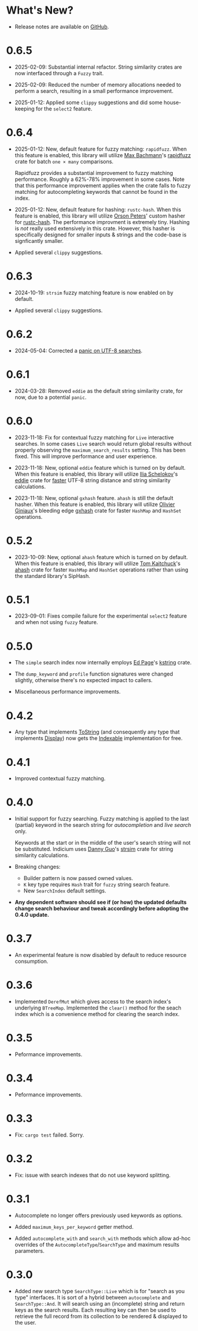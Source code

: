 # What's New?

* Release notes are available on
  [GitHub](https://github.com/leontoeides/indicium/releases).

# 0.6.5

* 2025-02-09: Substantial internal refactor. String similarity crates are now
  interfaced through a `Fuzzy` trait.

* 2025-02-09: Reduced the number of memory allocations needed to perform a
  search, resulting in a small performance improvement.

* 2025-01-12: Applied some `clippy` suggestions and did some house-keeping for
  the `select2` feature.

# 0.6.4

* 2025-01-12: New, default feature for fuzzy matching: `rapidfuzz`. When this
  feature is enabled, this library will utilize
  [Max Bachmann](https://crates.io/users/maxbachmann)'s
  [rapidfuzz](https://crates.io/crates/rapidfuzz) crate for batch `one × many`
  comparisons.

  Rapidfuzz provides a substantial improvement to fuzzy matching performance.
  Roughly a 62%-78% improvement in some cases. Note that this performance
  improvement applies when the crate falls to fuzzy matching for autocompleting
  keywords that cannot be found in the index.

* 2025-01-12: New, default feature for hashing: `rustc-hash`. When this
  feature is enabled, this library will utilize
  [Orson Peters](https://github.com/orlp)'
  custom hasher for [rustc-hash](https://crates.io/crates/rustc-hash). The
  performance improvment is extremely tiny. Hashing is _not_ really used
  extensively in this crate. However, this hasher is specifically designed for
  smaller inputs & strings and the code-base is signficantly smaller.

* Applied several `clippy` suggestions.

# 0.6.3

* 2024-10-19: `strsim` fuzzy matching feature is now enabled on by default.

* Applied several `clippy` suggestions.

# 0.6.2

* 2024-05-04: Corrected a [panic on UTF-8
  searches](https://github.com/leontoeides/indicium/issues/2).

# 0.6.1

* 2024-03-28: Removed `eddie` as the default string similarity crate, for now,
  due to a potential `panic`.

# 0.6.0

* 2023-11-18: Fix for contextual fuzzy matching for `Live` interactive searches.
  In some cases `Live` search would return global results without properly
  observing the `maximum_search_results` setting. This has been fixed. This will
  improve performance and user experience.

* 2023-11-18: New, optional `eddie` feature which is turned on by default. When
  this feature is enabled, this library will utilize
  [Ilia Schelokov](https://github.com/thaumant)'s
  [eddie](https://lib.rs/crates/eddie) crate for
  [faster](https://github.com/thaumant/eddie/blob/master/benchmarks.md)
  UTF-8 string distance and string similarity calculations.

* 2023-11-18: New, optional `gxhash` feature. `ahash` is still the default
  hasher. When this feature is enabled, this library will utilize
  [Olivier Giniaux](https://github.com/ogxd)'s bleeding edge
  [gxhash](https://lib.rs/crates/gxhash) crate for faster `HashMap` and
  `HashSet` operations.

# 0.5.2

* 2023-10-09: New, optional `ahash` feature which is turned on by default. When
  this feature is enabled, this library will utilize
  [Tom Kaitchuck](https://crates.io/users/tkaitchuck)'s
  [ahash](https://lib.rs/crates/ahash) crate for faster `HashMap` and `HashSet`
  operations rather than using the standard library's SipHash.

# 0.5.1

* 2023-09-01: Fixes compile failure for the experimental `select2` feature and
  when not using `fuzzy` feature.

# 0.5.0

* The `simple` search index now internally employs
  [Ed Page](https://github.com/epage)'s
  [kstring](https://crates.io/crates/kstring)
  crate.

* The `dump_keyword` and `profile` function signatures were changed
  slightly, otherwise there's no expected impact to callers.

* Miscellaneous performance improvements.

# 0.4.2

* Any type that implements
  [ToString](https://doc.rust-lang.org/std/string/trait.ToString.html) (and
  consequently any type that implements
  [Display](https://doc.rust-lang.org/std/fmt/trait.Display.html))
  now gets the
  [Indexable](https://docs.rs/indicium/latest/indicium/simple/trait.Indexable.html)
  implementation for free.

# 0.4.1

* Improved contextual fuzzy matching.

# 0.4.0

* Initial support for fuzzy searching. Fuzzy matching is applied to the last
  (partial) keyword in the search string for _autocompletion_ and _live search_
  only.

  Keywords at the start or in the middle of the user's search string will not be
  substituted. Indicium uses [Danny Guo](https://github.com/dguo)'s
  [strsim](https://crates.io/crates/strsim) crate for string similarity
  calculations.

* Breaking changes:
	* Builder pattern is now passed owned values.
	* `K` key type requires `Hash` trait for `fuzzy` string search feature.
	* New `SearchIndex` default settings.

* **Any dependent software should see if (or how) the updated defaults change
  search behaviour and tweak accordingly before adopting the 0.4.0 update.**

# 0.3.7

* An experimental feature is now disabled by default to reduce resource
  consumption.

# 0.3.6

* Implemented `DerefMut` which gives access to the search index's underlying
  `BTreeMap`. Implemented the `clear()` method for the seach index which is a
  convenience method for clearing the search index.

# 0.3.5

* Peformance improvements.

# 0.3.4

* Peformance improvements.

# 0.3.3

* Fix: `cargo test` failed. Sorry.

# 0.3.2

* Fix: issue with search indexes that do not use keyword splitting.

# 0.3.1

* Autocomplete no longer offers previously used keywords as options.

* Added `maximum_keys_per_keyword` getter method.

* Added `autocomplete_with` and `search_with` methods which allow ad-hoc
  overrides of the `AutocompleteType`/`SearchType` and maximum results
  parameters.

# 0.3.0

* Added new search type `SearchType::Live` which is for "search as you type"
  interfaces. It is sort of a hybrid between `autocomplete` and
  `SearchType::And`. It will search using an (incomplete) string and return keys
  as the search results. Each resulting key can then be used to retrieve the
  full record from its collection to be rendered & displayed to the user.